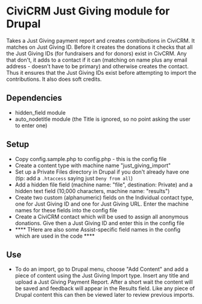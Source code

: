# CiviCRM Just Giving module for Drupal

Takes a Just Giving payment report and creates contributions in CiviCRM. It matches on Just Giving ID. Before it creates the donations it checks that all the Just Giving IDs (for fundraisers and for donors) exist in CivCRM. Any that don't, it adds to a contact if it can (matching on name plus any email address - doesn't have to be primary) and otherwise creates the contact. Thus it ensures that the Just Giving IDs exist before attempting to import the contributions. It also does soft credits. 

## Dependencies
* hidden_field module
* auto_nodetitle module (the Title is ignored, so no point asking the user to enter one)

## Setup
* Copy config.sample.php to config.php - this is the config file
* Create a content type with machine name "just_giving_import"
* Set up a Private Files directory in Drupal if you don't already have one (tip: add a `.htaccess` saying just `Deny from all`)
* Add a hidden file field (machine name: "file", destination: Private) and a hidden text field (10,000 characters, machine name: "results")
* Create two custom (alphanumeric) fields on the Individual contact type, one for Just Giving ID and one for Just Giving URL. Enter the machine names for these fields into the config file
* Create a CiviCRM contact which will be used to assign all anonymous donations. Give then a Just Giving ID and enter this in the config file
* **** THere are also some Assist-specific field names in the config which are used in the code ****

## Use
* To do an import, go to Drupal menu, choose "Add Content" and add a piece of content using the Just Giving Import type. Insert any title and upload a Just Giving Payment Report. After a short wait the content will be saved and feedback will appear in the Results field. Like any piece of Drupal content this can then be viewed later to review previous imports. 

